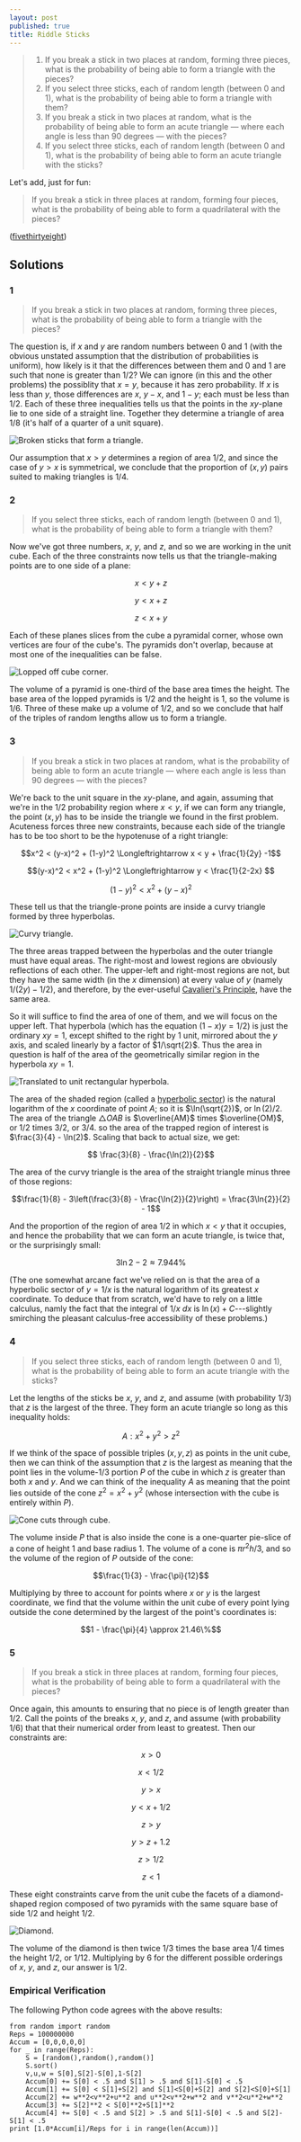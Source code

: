 ```yaml
---
layout: post
published: true
title: Riddle Sticks
---
```


>1. If you break a stick in two places at random, forming three pieces, what is the probability of being able to form a triangle with the pieces?
>2. If you select three sticks, each of random length (between 0 and 1), what is the probability of being able to form a triangle with them?
>3. If you break a stick in two places at random, what is the probability of being able to form an acute triangle — where each angle is less than 90 degrees — with the pieces?
>4. If you select three sticks, each of random length (between 0 and 1), what is the probability of being able to form an acute triangle with the sticks?

<!--more-->

Let's add, just for fun:

> If you break a stick in three places at random, forming four pieces, what is the probability of being able to form a quadrilateral with the pieces?

([fivethirtyeight](https://fivethirtyeight.com/features/will-you-be-a-ghostbuster-or-a-world-destroyer/))

## Solutions

### 1

>If you break a stick in two places at random, forming three pieces, what is the probability of being able to form a triangle with the pieces?

The question is, if $x$ and $y$ are random numbers between $0$ and $1$ (with the obvious unstated assumption that the distribution of probabilities is uniform), how likely is it that the differences between them and $0$ and $1$ are such that none is greater than $1/2$? We can ignore (in this and the other problems) the possiblity that $x=y$, because it has zero probability. If $x$ is less than $y$, those differences are $x$, $y-x$, and $1-y$; each must be less than $1/2$. Each of these three inequalities tells us that the points in the $xy$-plane lie to one side of a straight line. Together they determine a triangle of area $1/8$ (it's half of a quarter of a unit square). 

![Broken sticks that form a triangle.](/img/BrokenSticks1.png)

Our assumption that $x>y$ determines a region of area $1/2$, and since the case of $y>x$ is symmetrical, we conclude that the proportion of $(x,y)$ pairs suited to making triangles is $1/4$.

### 2

>If you select three sticks, each of random length (between 0 and 1), what is the probability of being able to form a triangle with them?

Now we've got three numbers, $x$, $y$, and $z$, and so we are working in the unit cube. Each of the three constraints now tells us that the triangle-making points are to one side of a plane:

$$ x < y+z$$

$$ y < x+z$$

$$ z < x+ y$$

Each of these planes slices from the cube a pyramidal corner, whose own vertices are four of the cube's. The pyramids don't overlap, because at most one of the inequalities can be false. 

![Lopped off cube corner.](/img/BrokenSticks2.png)

The volume of a pyramid is one-third of the base area times the height.  The base area of the lopped pyramids is $1/2$ and the height is $1$, so the volume is $1/6$. Three of these make up a volume of $1/2$, and so we conclude that half of the triples of random lengths allow us to form a triangle.

### 3

>If you break a stick in two places at random, what is the probability of being able to form an acute triangle — where each angle is less than 90 degrees — with the pieces?

We're back to the unit square in the $xy$-plane, and again, assuming that we're in the $1/2$ probability region where $x<y$, if we can form any triangle, the point $(x,y)$ has to be inside the triangle we found in the first problem. Acuteness forces three new constraints, because each side of the triangle has to be too short to be the hypotenuse of a right triangle:

$$x^2 < (y-x)^2 + (1-y)^2 \Longleftrightarrow x < y + \frac{1}{2y} -1$$

$$(y-x)^2 < x^2 + (1-y)^2 \Longleftrightarrow y < \frac{1}{2-2x} $$

$$(1-y)^2 < x^2 + (y-x)^2$$

These tell us that the triangle-prone points are inside a curvy triangle formed by three hyperbolas.

![Curvy triangle.](/img/BrokenSticks3.png)

The three areas trapped between the hyperbolas and the outer triangle must have equal areas. The right-most and lowest regions are obviously reflections of each other. The upper-left and right-most regions are not, but they have the same width (in the $x$ dimension) at every value of $y$ (namely $1/(2y) - 1/2$), and therefore, by the ever-useful [Cavalieri's Principle](https://en.wikipedia.org/wiki/Cavalieri%27s_principle), have the same area.

So it will suffice to find the area of one of them, and we will focus on the upper left. That hyperbola (which has the equation $(1-x)y = 1/2$) is just the ordinary $xy=1$, except shifted to the right by $1$ unit, mirrored about the $y$ axis, and scaled linearly by a factor of $1/\sqrt{2}$. Thus the area in question is half of the area of the geometrically similar region in the hyperbola $xy=1$.

![Translated to unit rectangular hyperbola.](/img/BrokenSticks3a.png)

The area of the shaded region (called a [hyperbolic sector](https://en.wikipedia.org/wiki/Hyperbolic_sector)) is the natural logarithm of the $x$ coordinate of point $A$; so it is $\ln(\sqrt{2})$, or $\ln(2)/2$. The area of the triangle $\triangle OAB$ is $\overline{AM}$ times $\overline{OM}$, or $1/2$ times $3/2$, or $3/4$. so the area of the trapped region of interest is $\frac{3}{4} - \ln(2)$. Scaling that back to actual size, we get:

$$ \frac{3}{8} - \frac{\ln(2)}{2}$$

The area of the curvy triangle is the area of the straight triangle minus three of those regions:

$$\frac{1}{8} - 3\left(\frac{3}{8} - \frac{\ln{2}}{2}\right) = \frac{3\ln{2}}{2} - 1$$

And the proportion of the region of area $1/2$ in which $x<y$ that it occupies, and hence the probability that we can form an acute triangle, is twice that, or the surprisingly small:

$$3\ln{2}-2 \approx 7.944\%$$

(The one somewhat arcane fact we've relied on is that the area of a hyperbolic sector of $y=1/x$ is the natural logarithm of its greatest $x$ coordinate. To deduce that from scratch, we'd have to rely on a little calculus, namly the fact that the integral of $1/x\ dx$ is $\ln(x)+C$---slightly smirching the pleasant calculus-free accessibility of these problems.)

### 4

>If you select three sticks, each of random length (between 0 and 1), what is the probability of being able to form an acute triangle with the sticks?

Let the lengths of the sticks be $x$, $y$, and $z$, and assume (with probability $1/3$) that $z$ is the largest of the three. They form an acute triangle so long as this inequality holds:

$$A: x^2 + y^2 > z^2$$

If we think of the space of possible triples $(x, y, z)$ as points in the unit cube, then we can think of the assumption that $z$ is the largest as meaning that the point lies in the volume-$1/3$ portion $P$ of the cube in which $z$ is greater than both $x$ and $y$. And we can think of the inequality $A$ as meaning that the point lies outside of the cone $z^2=x^2+y^2$ (whose intersection with the cube is entirely within $P$).

![Cone cuts through cube.](\img\BrokenSticks4.png)

The volume inside $P$ that is also inside the cone is a one-quarter pie-slice of a cone of height $1$ and base radius $1$. The volume of a cone is $\pi r^2 h/3$, and so the volume of the region of $P$ outside of the cone:

$$\frac{1}{3} - \frac{\pi}{12}$$

Multiplying by three to account for points where $x$ or $y$ is the largest coordinate, we find that the volume within the unit cube of every point lying outside the cone determined by the largest of the point's coordinates is:

$$1 - \frac{\pi}{4} \approx 21.46\%$$

### 5

>If you break a stick in three places at random, forming four pieces, what is the probability of being able to form a quadrilateral with the pieces?

Once again, this amounts to ensuring that no piece is of length greater than $1/2$. Call the points of the breaks $x$, $y$, and $z$, and assume (with probability $1/6$) that that their numerical order from least to greatest.  Then our constraints are:

$$x > 0$$

$$x < 1/2$$

$$y > x$$

$$y< x+1/2$$

$$z>y$$

$$y>z+1.2$$

$$z > 1/2$$

$$z < 1$$

These eight constraints carve from the unit cube the facets of a diamond-shaped region composed of two pyramids with the same square base of side $1/2$ and height $1/2$. 

![Diamond.](/img/BrokenSticks5.png)

The volume of the diamond is then twice $1/3$ times the base area $1/4$ times the height $1/2$, or $1/12$.  Multiplying by $6$ for the different possible orderings of $x$, $y$, and $z$, our answer is $1/2$.

### Empirical Verification

The following Python code agrees with the above results:

```
from random import random
Reps = 100000000
Accum = [0,0,0,0,0]
for _ in range(Reps):
	S = [random(),random(),random()]
	S.sort()
	v,u,w = S[0],S[2]-S[0],1-S[2]
	Accum[0] += S[0] < .5 and S[1] > .5 and S[1]-S[0] < .5
	Accum[1] += S[0] < S[1]+S[2] and S[1]<S[0]+S[2] and S[2]<S[0]+S[1]
	Accum[2] += w**2<v**2+u**2 and u**2<v**2+w**2 and v**2<u**2+w**2
	Accum[3] += S[2]**2 < S[0]**2+S[1]**2
	Accum[4] += S[0] < .5 and S[2] > .5 and S[1]-S[0] < .5 and S[2]-S[1] < .5
print [1.0*Accum[i]/Reps for i in range(len(Accum))] 
```
<br>
